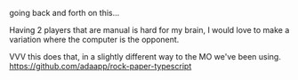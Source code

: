 going back and forth on this...

Having 2 players that are manual is hard for my brain, I would love to make a variation where the computer is the opponent.

VVV this does that, in a slightly different way to the MO we've been using.
https://github.com/adaapp/rock-paper-typescript
